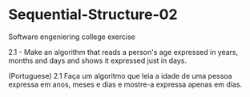 # Sequential-Structure-02

Software engeniering college exercise

2.1 - Make an algorithm that reads a person's age expressed in years, months and days and shows it expressed
just in days.

(Portuguese)
2.1 Faça um algoritmo que leia a idade de uma pessoa expressa em anos, meses e dias e mostre-a expressa
apenas em dias.
